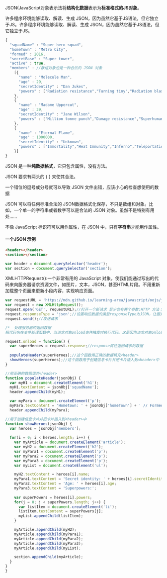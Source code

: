 

JSON(JavaScript对象表示法将**结构化数据**表示为**标准格式的JS对象**。

许多程序环境能够读取、解读、生成 JSON，因为虽然它基于JS语法，但它独立于JS。许多程序环境能够读取、解读、生成 JSON，因为虽然它基于JS语法，但它独立于JS。

```js
{
  "squadName" : "Super hero squad",
  "homeTown" : "Metro City",
  "formed" : 2016,
  "secretBase" : "Super tower",
  "active" : true,
  "members" : //数组对象也是一种合法的 JSON 对象
	[{
      "name" : "Molecule Man",
      "age" : 29,
      "secretIdentity" : "Dan Jukes",
      "powers" : ["Radiation resistance","Turning tiny","Radiation blast"]
    },
    {
      "name" : "Madame Uppercut",
      "age" : 39,
      "secretIdentity" : "Jane Wilson",
      "powers" : ["Million tonne punch","Damage resistance","Superhuman reflexes"]
    },
    {
      "name" : "Eternal Flame",
      "age" : 1000000,
      "secretIdentity" : "Unknown",
      "powers" : ["Immortality","Heat Immunity","Inferno","Teleportation","Interdimensional travel"]
    }]
}
```

JSON 是一种**纯数据格式**，它只包含属性，没有方法。

JSON 要求有两头的 { } 来使其合法。

一个错位的逗号或分号就可以导致  JSON 文件出错，应该小心的检查想使用的数据

JSON 可以将任何标准合法的 JSON数据格式化保存，不只是数组和对象。比如，一个单一的字符串或者数字可以是合法的 JSON 对象。虽然不是特别有用处……

不像 JavaScript 标识符可以用作属性，在 JSON 中，只有**字符串**才能用作属性。

#### **一个JSON 示例**

```html
<header></header>
<section></section>
```

```js
var header = document.querySelector('header');
var section = document.querySelector('section');

```

XMLHTTPRequest():一个非常有用的 JavaScript 对象，使我们能通过写出的代码来向服务器请求资源文件，如图片，文本，JSON，甚至HTML片段。不用重新加载整个页面来更新小段内容，实现响应页面。

```js
var requestURL = 'https://mdn.github.io/learning-area/javascript/oojs/json/superheroes.json';//
var request = new XMLHttpRequest();
request.open('GET', requestURL);//打开一个新请求 至少含有两个参数:HTTP 方法；用于指向请求的地址URL
request.responseType = 'json';//设置响应数据的类型responseType为JSON，让服务器知道返回一个JSON对象
request.send();//发送请求

/*  处理服务器的返回数据
把代码包在事件处理函数中，当请求对象onload事件触发时执行代码。这是因为请求对象onload事件只有在请求成功时触发,这种方式可以保证事件触发时request.response是绝对可以访问的。*/

request.onload = function() {
  var superHeroes = request.response;//response属性返回请求的数据
  
  populateHeader(superHeroes);//这个函数用正确的数据填充<header>
  showHeroes(superHeroes);//这个函数用于创建信息卡片并把卡片插入到<header>中
}
```

```js
//用正确的数据填充<header>
function populateHeader(jsonObj) {
  var myH1 = document.createElement('h1');
  myH1.textContent = jsonObj['squadName'];
  header.appendChild(myH1);

  var myPara = document.createElement('p');
  myPara.textContent = 'Hometown: ' + jsonObj['homeTown'] + ' // Formed: ' + jsonObj['formed'];
  header.appendChild(myPara);

```

```js
//用于创建信息卡片并把卡片插入到<header>中
function showHeroes(jsonObj) {
  var heroes = jsonObj['members'];
      
  for(i = 0; i < heroes.length; i++) {
    var myArticle = document.createElement('article');
    var myH2 = document.createElement('h2');
    var myPara1 = document.createElement('p');
    var myPara2 = document.createElement('p');
    var myPara3 = document.createElement('p');
    var myList = document.createElement('ul');

    myH2.textContent = heroes[i].name;
    myPara1.textContent = 'Secret identity: ' + heroes[i].secretIdentity;
    myPara2.textContent = 'Age: ' + heroes[i].age;
    myPara3.textContent = 'Superpowers:';
        
    var superPowers = heroes[i].powers;
    for(j = 0; j < superPowers.length; j++) {
      var listItem = document.createElement('li');
      listItem.textContent = superPowers[j];
      myList.appendChild(listItem);
    }

    myArticle.appendChild(myH2);
    myArticle.appendChild(myPara1);
    myArticle.appendChild(myPara2);
    myArticle.appendChild(myPara3);
    myArticle.appendChild(myList);

    section.appendChild(myArticle);
  }
}
}
```

